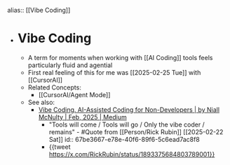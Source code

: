 alias:: [[Vibe Coding]]

- # Vibe Coding
	- A term for moments when working with [[AI Coding]] tools feels particularly fluid and agential
	- First real feeling of this for me was [[2025-02-25 Tue]] with [[CursorAI]]
	- Related Concepts:
		- [[CursorAI/Agent Mode]]
	- See also:
		- [Vibe Coding. AI-Assisted Coding for Non-Developers | by Niall McNulty | Feb, 2025 | Medium](https://medium.com/@niall.mcnulty/vibe-coding-b79a6d3f0caa)
			- "Tools will come / Tools will go / Only the vibe coder / remains" - #Quote from [[Person/Rick Rubin]] [[2025-02-22 Sat]]
			  id:: 67be3667-e78e-40f6-89f6-5c6ead7ac8f8
			- {{tweet https://x.com/RickRubin/status/1893375684803789001}}
